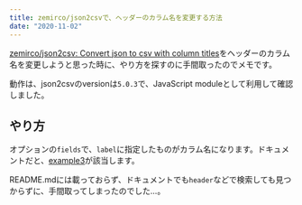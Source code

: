 ```yaml
---
title: zemirco/json2csvで、ヘッダーのカラム名を変更する方法
date: "2020-11-02"
---
```


[zemirco/json2csv: Convert json to csv with column titles](https://github.com/zemirco/json2csv)をヘッダーのカラム名を変更しようと思った時に、やり方を探すのに手間取ったのでメモです。

動作は、json2csvのversionは`5.0.3`で、JavaScript moduleとして利用して確認しました。

## やり方
オプションの`fields`で、`label`に指定したものがカラム名になります。ドキュメントだと、[example3](https://mircozeiss.com/json2csv/#example-3)が該当します。

README.mdには載っておらず、ドキュメントでも`header`などで検索しても見つからずに、手間取ってしまったのでした...。
